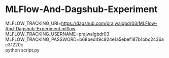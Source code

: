 # MLFlow-And-Dagshub-Experiment



MLFLOW_TRACKING_URI=https://dagshub.com/prajwalgbdr03/MLFlow-And-Dagshub-Experiment.mlflow \
MLFLOW_TRACKING_USERNAME=prajwalgbdr03 \
MLFLOW_TRACKING_PASSWORD=b68bed49c924e1a5ebef187b1bbc2436ac31220c \
python script.py